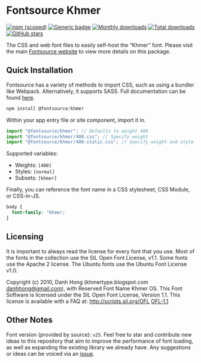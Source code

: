 # Fontsource Khmer

[![npm (scoped)](https://img.shields.io/npm/v/@fontsource/khmer?color=brightgreen)](https://www.npmjs.com/package/@fontsource/khmer) [![Generic badge](https://img.shields.io/badge/fontsource-passing-brightgreen)](https://github.com/fontsource/fontsource) [![Monthly downloads](https://badgen.net/npm/dm/@fontsource/khmer)](https://github.com/fontsource/fontsource) [![Total downloads](https://badgen.net/npm/dt/@fontsource/khmer)](https://github.com/fontsource/fontsource) [![GitHub stars](https://img.shields.io/github/stars/fontsource/fontsource.svg?style=social&label=Star)](https://github.com/fontsource/fontsource/stargazers)

The CSS and web font files to easily self-host the “Khmer” font. Please visit the main [Fontsource website](https://fontsource.org/fonts/khmer) to view more details on this package.

## Quick Installation

Fontsource has a variety of methods to import CSS, such as using a bundler like Webpack. Alternatively, it supports SASS. Full documentation can be found [here](https://beta.fontsource.org/docs/getting-started/introduction).

```javascript
npm install @fontsource/khmer
```

Within your app entry file or site component, import it in.

```javascript
import "@fontsource/khmer"; // Defaults to weight 400
import "@fontsource/khmer/400.css"; // Specify weight
import "@fontsource/khmer/400-italic.css"; // Specify weight and style

```

Supported variables:
- Weights: `[400]`
- Styles: `[normal]`
- Subsets: `[khmer]`

Finally, you can reference the font name in a CSS stylesheet, CSS Module, or CSS-in-JS.

```css
body {
  font-family: "Khmer;
}
```

## Licensing
It is important to always read the license for every font that you use.
Most of the fonts in the collection use the SIL Open Font License, v1.1. Some fonts use the Apache 2 license. The Ubuntu fonts use the Ubuntu Font License v1.0.

Copyright (c) 2010, Danh Hong (khmertype.blogspot.com danhhong@gmail.com), with Reserved Font Name Khmer OS. This Font Software is licensed under the SIL Open Font License, Version 1.1. This license is available with a FAQ at: http://scripts.sil.org/OFL
[OFL-1.1](http://scripts.sil.org/OFL)

## Other Notes
Font version (provided by source): `v25`.
Feel free to star and contribute new ideas to this repository that aim to improve the performance of font loading, as well as expanding the existing library we already have. Any suggestions or ideas can be voiced via an [issue](https://github.com/fontsource/fontsource/issues).